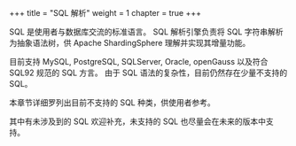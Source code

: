 +++
title = "SQL 解析"
weight = 1
chapter = true
+++

SQL 是使用者与数据库交流的标准语言。
SQL 解析引擎负责将 SQL 字符串解析为抽象语法树，供 Apache ShardingSphere 理解并实现其增量功能。

目前支持 MySQL, PostgreSQL, SQLServer, Oracle, openGauss 以及符合 SQL92 规范的 SQL 方言。
由于 SQL 语法的复杂性，目前仍然存在少量不支持的 SQL。

本章节详细罗列出目前不支持的 SQL 种类，供使用者参考。

其中有未涉及到的 SQL 欢迎补充，未支持的 SQL 也尽量会在未来的版本中支持。

